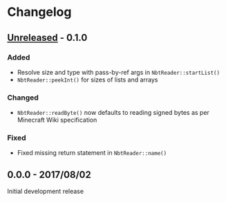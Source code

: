# Changelog

## [Unreleased] - 0.1.0
### Added
- Resolve size and type with pass-by-ref args in `NbtReader::startList()`
- `NbtReader::peekInt()` for sizes of lists and arrays

### Changed
- `NbtReader::readByte()` now defaults to reading signed bytes as per Minecraft Wiki specification

### Fixed
- Fixed missing return statement in `NbtReader::name()`

## 0.0.0 - 2017/08/02
Initial development release

[Unreleased]: https://github.com/SOF3/nbtstreams/compare/v0.0.0...HEAD
